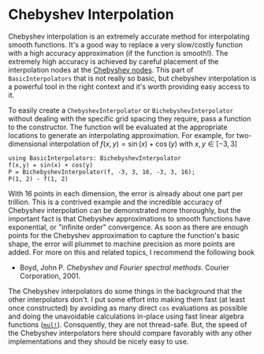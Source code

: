 # Chebyshev Interpolation

Chebyshev interpolation is an extremely accurate method for interpolating smooth functions. It's a good way to replace a very slow/costly function with a high accuracy approximation (if the function is smooth!). The extremely high accuracy is achieved by careful placement of the interpolation nodes at the [Chebyshev nodes](https://en.wikipedia.org/wiki/Chebyshev_nodes). This part of `BasicInterpolators` that is not really so basic, but chebyshev interpolation is a powerful tool in the right context and it's worth providing easy access to it.

To easily create a `ChebyshevInterpolator` or `BichebyshevInterpolator` without dealing with the specific grid spacing they require, pass a function to the constructor. The function will be evaluated at the appropriate locations to generate an interpolating approximation. For example, for two-dimensional interpolation of $f(x,y) = \sin(x) + \cos(y)$ with $x,y ∈ [-3,3]$
```@repl
using BasicInterpolators: BichebyshevInterpolator
f(x,y) = sin(x) + cos(y)
P = BichebyshevInterpolator(f, -3, 3, 16, -3, 3, 16);
P(1, 2) - f(1, 2)
```
With 16 points in each dimension, the error is already about one part per trillion. This is a contrived example and the incredible accuracy of Chebyshev interpolation can be demonstrated more thoroughly, but the important fact is that Chebyshev approximations to smooth functions have exponential, or "infinite order" convergence. As soon as there are enough points for the Chebyshev approximation to capture the function's basic shape, the error will plummet to machine precision as more points are added. For more on this and related topics, I recommend the following book
* Boyd, John P. *Chebyshev and Fourier spectral methods*. Courier Corporation, 2001.

The Chebyshev interpolators do some things in the background that the other interpolators don't. I put some effort into making them fast (at least once constructed) by avoiding as many direct `cos` evaluations as possible and doing the unavoidable calculations in-place using fast linear algebra functions ([`mul!`](https://docs.julialang.org/en/v1/stdlib/LinearAlgebra/#LinearAlgebra.mul!)). Consquently, they are not thread-safe. But, the speed of the Chebyshev interpolators here should compare favorably with any other implementations and they should be nicely easy to use.
